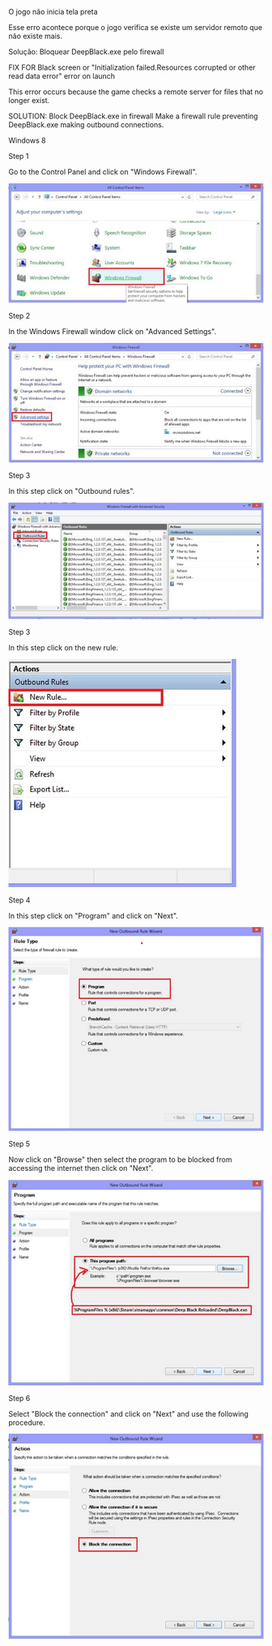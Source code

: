 O jogo não inicia tela preta

Esse erro acontece porque o jogo verifica se existe um servidor remoto que não existe mais.

Solução: Bloquear DeepBlack.exe pelo firewall

FIX FOR Black screen or "Initialization failed.Resources corrupted or other read data error" error on launch

This error occurs because the game checks a remote server for files that no longer exist.

SOLUTION: Block DeepBlack.exe in firewall
Make a firewall rule preventing DeepBlack.exe making outbound connections.

Windows 8

Step 1
 
Go to the Control Panel and click on "Windows Firewall".

<img src=".assets/01.jpg">

Step 2
 
In the Windows Firewall window click on "Advanced Settings".

<img src=".assets/02.jpg">

Step 3
 
In this step click on "Outbound rules".

<img src=".assets/03.jpg">

Step 3
 
In this step click on the new rule.

<img src=".assets/04.jpg">

Step 4
 
In this step click on "Program" and click on "Next".

<img src=".assets/05.jpg">

Step 5
 
Now click on "Browse" then select the program to be blocked from accessing the internet then click on "Next".

<img src=".assets/06.jpg">

Step 6
 
Select "Block the connection" and click on "Next" and use the following procedure.

<img src=".assets/07.jpg">
